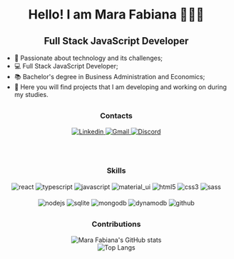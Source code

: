<div align="center">
  <h1>Hello! I am Mara Fabiana 👩🏻‍💻</h1>
</div>

<div align="center">
  <h2>Full Stack JavaScript Developer</h2>
</div>

- 💙 Passionate about technology and its challenges;
- 💻 Full Stack JavaScript Developer;
- 📚 Bachelor's degree in Business Administration and Economics;
- 📌 Here you will find projects that I am developing and working on during my studies.
  
## 
<div align="center">
  <h3>Contacts</h3>
  <a href="https://www.linkedin.com/in/marabenevides/">
    <img src="https://img.shields.io/badge/LinkedIn-0077B5?style=for-the-badge&logo=linkedin&logoColor=white" alt="Linkedin"/>
  </a>
  <a href="mailto:marafabianalb@gmail.com">
    <img src="https://img.shields.io/badge/Gmail-D14836?style=for-the-badge&logo=gmail&logoColor=white" alt="Gmail"/>
  </a>
  <a href="https://discordapp.com/users/marafabiana">
    <img src="https://img.shields.io/badge/Discord-7289DA?style=for-the-badge&logo=discord&logoColor=white" alt="Discord"/>
  </a>
</div>

##
<div align="center"><br/>
  <h3>Skills</h3>
  <img align="center" alt="react" src="https://img.shields.io/badge/React-20232A?style=for-the-badge&logo=react&logoColor=61DAFB"/>
  <img align="center" alt="typescript" src="https://img.shields.io/badge/TypeScript-007ACC?style=for-the-badge&logo=typescript&logoColor=white"/>
  <img align="center" alt="javascript" src="https://img.shields.io/badge/JavaScript-F7DF1E?style=for-the-badge&logo=javascript&logoColor=black"/>
  <img align="center" alt="material_ui" src="https://img.shields.io/badge/Material--UI-0081CB?style=for-the-badge&logo=material-ui&logoColor=white"/>
  <img align="center" alt="html5" src="https://img.shields.io/badge/HTML5-E34F26?style=for-the-badge&logo=html5&logoColor=white"/>
  <img align="center" alt="css3" src="https://img.shields.io/badge/CSS3-1572B6?style=for-the-badge&logo=css3&logoColor=white"/>
  <img align="center" alt="sass" src="https://img.shields.io/badge/Sass-CC6699?style=for-the-badge&logo=sass&logoColor=white"/>
</div>
<div align="center"><br/>
  <img align="center" alt="nodejs" src="https://img.shields.io/badge/Node.js-43853D?style=for-the-badge&logo=node.js&logoColor=white"/>
  <img align="center" alt="sqlite" src="https://img.shields.io/badge/SQLite-07405E?style=for-the-badge&logo=sqlite&logoColor=white"/>
  <img align="center" alt="mongodb" src="https://img.shields.io/badge/MongoDB-%234ea94b.svg?style=for-the-badge&logo=mongodb&logoColor=white)"/>
  <img align="center" alt="dynamodb" src="https://img.shields.io/badge/Amazon%20DynamoDB-4053D6?style=for-the-badge&logo=Amazon%20DynamoDB&logoColor=white)"/>
  <img align="center" alt="github" src="https://img.shields.io/badge/GitHub-100000?style=for-the-badge&logo=github&logoColor=white"/>
</div>

##
<div align="center">
  <h3>Contributions</h3>
  <img src="https://github-readme-stats.vercel.app/api?username=marafabiana&show_icons=true&theme=tokyonight" alt="Mara Fabiana's GitHub stats" />
  <br/>
  <img src="https://github-readme-stats.vercel.app/api/top-langs/?username=marafabiana&layout=compact&theme=tokyonight" alt="Top Langs" />
</div>




<!---
marafabiana/marafabiana is a ✨ special ✨ repository because its `README.md` (this file) appears on your GitHub profile.
You can click the Preview link to take a look at your changes.
--->
